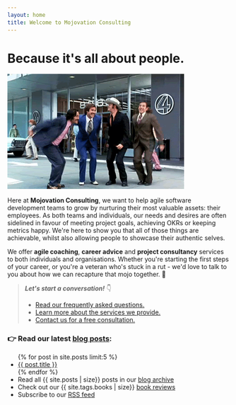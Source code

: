 ```yaml
---
layout: home
title: Welcome to Mojovation Consulting
---
```


# Because it's all about people.

![Anchorman - jumping](/assets/img/anchorman.gif)

Here at **Mojovation Consulting**, we want to help agile software development teams to grow by nurturing their most valuable assets: their employees. As both teams and individuals, our needs and desires are often sidelined in favour of meeting project goals, achieving OKRs or keeping metrics happy. We're here to show you that all of those things are achievable, whilst also allowing people to showcase their authentic selves.

We offer **agile coaching**, **career advice** and **project consultancy** services to both individuals and organisations. Whether you're starting the first steps of your career, or you're a veteran who's stuck in a rut - we'd love to talk to you about how we can recapture that mojo together. 🚀

> **_Let's start a conversation!_** 👇  
> * [Read our frequently asked questions.](/faqs)
> * [Learn more about the services we provide.](/packages) 
> * [Contact us for a free consultation.](/contact)



### 👉 Read our latest [blog posts](/blog/):

<ul>
  {% for post in site.posts limit:5 %}
    <li>
      <a href="{{ post.url }}">{{ post.title }}</a>
    </li>
  {% endfor %}
  <li>Read all {{ site.posts | size}} posts in our <a href="/blog/">blog archive</a></li>
  <li>Check out our {{ site.tags.books | size}} <a href="/books/">book reviews</a></li>
  <li>Subscribe to our <a href="feed.xml">RSS feed</a></li>
</ul>